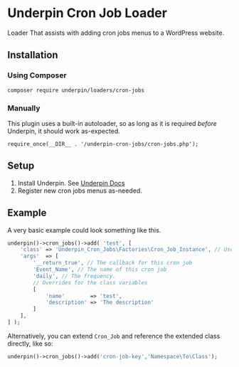 # Underpin Cron Job Loader

Loader That assists with adding cron jobs menus to a WordPress website.

## Installation

### Using Composer

`composer require underpin/loaders/cron-jobs`

### Manually

This plugin uses a built-in autoloader, so as long as it is required _before_
Underpin, it should work as-expected.

`require_once(__DIR__ . '/underpin-cron-jobs/cron-jobs.php');`

## Setup

1. Install Underpin. See [Underpin Docs](https://www.github.com/underpin/underpin)
1. Register new cron jobs menus as-needed.

## Example

A very basic example could look something like this.

```php
underpin()->cron_jobs()->add( 'test', [
	'class' => 'Underpin_Cron_Jobs\Factories\Cron_Job_Instance', // Use the cron job instance for this registered item.
	'args'  => [
		'__return_true', // The callback for this cron job
		'Event_Name', // The name of this cron job
		'daily', // The frequency.
		// Overrides for the class variables
		[
			'name'        => 'test', 
			'description' => 'The description'
		]
	],
] );
```

Alternatively, you can extend `Cron_Job` and reference the extended class directly, like so:

```php
underpin()->cron_jobs()->add('cron-job-key','Namespace\To\Class');
```
